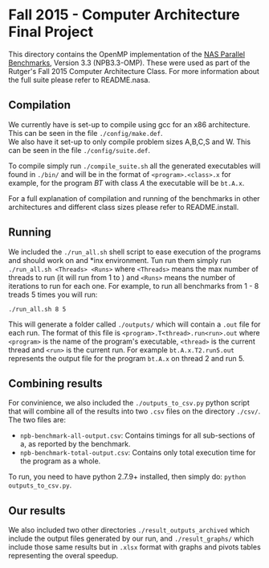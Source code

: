 # Fall 2015 - Computer Architecture Final Project

This directory contains the OpenMP implementation of the [NAS
Parallel Benchmarks](https://www.nas.nasa.gov/publications/npb.html), Version 3.3 (NPB3.3-OMP).  These
were used as part of the Rutger's Fall 2015 Computer Architecture Class.
For more information about the full suite please refer to README.nasa.

## Compilation

We currently have is set-up to compile using gcc for an x86 architecture. This
can be seen in the file `./config/make.def`.  
We also have it set-up to only compile problem sizes A,B,C,S and W. This can be seen
in the file `./config/suite.def`.  

To compile simply run `./compile_suite.sh` all the generated executables will found in `./bin/`
and will be in the format of `<program>.<class>.x` for example, for the program *BT* with
class *A* the executable will be `bt.A.x`.

For a full explanation of compilation and running of the benchmarks in 
other architectures and different class sizes please refer to README.install.

## Running

We included the `./run_all.sh` shell script to ease execution of the programs and 
should work on and *inx environment. Tun run them simply run `./run_all.sh <Threads> <Runs>`
where `<Threads>` means the max number of threads to run (it will run from 1 to <Threads>)
and `<Runs>` means the number of iterations to run for each one. For example, to run
all benchmarks from 1 - 8 treads 5 times you will run:
```
./run_all.sh 8 5
```
This will generate a folder called `./outputs/` which will contain a `.out` file for each run.
The format of this file is `<program>.T<thread>.run<run>.out` where `<program>` is the name 
of the program's executable, `<thread>` is the current thread and `<run>` is the current run.
For example `bt.A.x.T2.run5.out` represents the output file for the program `bt.A.x` on thread 2
and run 5.

## Combining results

For convinience, we also included the `./outputs_to_csv.py` python script that will combine all of the results into two `.csv` files
on the directory `./csv/`. The two files are:
* `npb-benchmark-all-output.csv`: Contains timings for all sub-sections of a, as reported by the benchmark.
* `npb-benchmark-total-output.csv`: Contains only total execution time for the program as a whole.

To run, you need to have python 2.7.9+ installed, then simply do: `python outputs_to_csv.py`. 

## Our results

We also included two other directories `./result_outputs_archived` which include the output files 
generated by our run, and `./result_graphs/` which include those same results but in `.xlsx` format
with graphs and pivots tables representing the overal speedup.